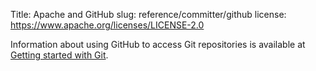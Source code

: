 Title: Apache and GitHub
slug: reference/committer/github
license: https://www.apache.org/licenses/LICENSE-2.0

Information about using GitHub to access Git repositories is available at <a href="https://infra.apache.org/git-primer.html">Getting started with Git</a>.

